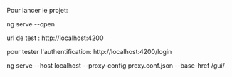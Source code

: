 Pour lancer le projet:

ng serve --open

url de test : http://localhost:4200

pour tester l'authentification:  http://localhost:4200/login

ng serve --host localhost --proxy-config proxy.conf.json --base-href /gui/
